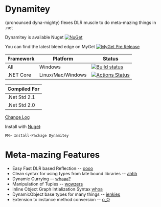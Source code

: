 # Dynamitey  

(pronounced dyna-mighty) flexes DLR muscle to do meta-mazing things in .net

Dynamitey is available Nuget [![NuGet](https://img.shields.io/nuget/dt/Dynamitey.svg)](https://www.nuget.org/packages/Dynamitey/)

You can find the latest bleed edge on MyGet [![MyGet Pre Release](https://img.shields.io/myget/dynamitey-ci/vpre/Dynamitey.svg)](https://www.myget.org/feed/dynamitey-ci/package/nuget/Dynamitey)

Framework | Platform | Status
--------- | -------- | ------
All | Windows | [![Build status](https://ci.appveyor.com/api/projects/status/kctdnnmctakj1j9w/branch/master?svg=true)](https://ci.appveyor.com/project/jbtule/dynamitey/branch/master)
.NET Core | Linux/Mac/Windows | [![Actions Status](https://github.com/ekonbenefits/dynamitey/workflows/Build%20.net%20core/badge.svg)](https://github.com/ekonbenefits/dynamitey/actions?workflow=Build+.net+core)

Compiled For|
--------|
.Net Std 2.1 | 
.Net Std 2.0 |



[Change Log](https://github.com/ekonbenefits/dynamitey/releases)

Install with [Nuget](https://nuget.org/packages/Dynamitey/):
```
PM> Install-Package Dynamitey
```

# Meta-mazing Features
  
  - Easy Fast DLR based Reflection -- [oooo](https://github.com/ekonbenefits/dynamitey/wiki/UsageReallyLateBinding)
  - Clean syntax for using types from late bound libraries -- [ahhh](https://github.com/ekonbenefits/dynamitey/wiki/LateType)
  - Dynamic Currying -- [whaaa?](https://github.com/ekonbenefits/dynamitey/wiki/UsageCurry)
  - Manipulation of Tuples -- [wowzers](https://github.com/ekonbenefits/dynamitey/blob/master/Tests/TuplerTest.cs)
  - Inline Object Graph Intialization Syntax [whoa](https://github.com/ekonbenefits/dynamitey/wiki/UsageBuilder)
  - DynamicObject base types for many things -- [jenkies](https://github.com/ekonbenefits/dynamitey/wiki/UsageDynamic)
  - Extension to instance method conversion -- [o_O](https://github.com/ekonbenefits/dynamitey/blob/master/Tests/Linq.cs)
